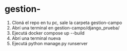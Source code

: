 # gestion-
1) Cloná el repo en tu pc, sale la carpeta gestion-campo 
2) Abrí una terminal en gestion-campo/django_prueba/
3) Ejecutá docker compose up --build
4) Abrí una terminal nueva
5) Ejecutá python manage.py runserver
